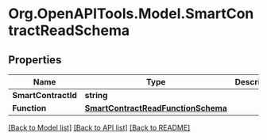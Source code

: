 
# Org.OpenAPITools.Model.SmartContractReadSchema

## Properties

Name | Type | Description | Notes
------------ | ------------- | ------------- | -------------
**SmartContractId** | **string** |  | [optional] 
**Function** | [**SmartContractReadFunctionSchema**](SmartContractReadFunctionSchema.md) |  | [optional] 

[[Back to Model list]](../README.md#documentation-for-models)
[[Back to API list]](../README.md#documentation-for-api-endpoints)
[[Back to README]](../README.md)

